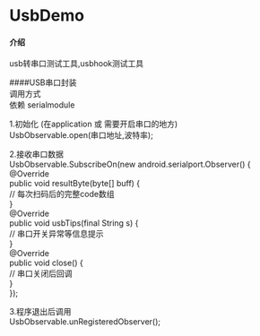 # UsbDemo

#### 介绍
usb转串口测试工具,usbhook测试工具

####USB串口封装  
调用方式  
依赖  serialmodule

1.初始化 (在application 或 需要开启串口的地方)   
UsbObservable.open(串口地址,波特率);  

2.接收串口数据  
UsbObservable.SubscribeOn(new android.serialport.Observer() {  
              @Override  
              public void resultByte(byte[] buff) {  
                // 每次扫码后的完整code数组  
              }  
              @Override  
              public void usbTips(final String s) {  
                 // 串口开关异常等信息提示  
              }  
              @Override  
              public void close() {  
                  // 串口关闭后回调  
              }  
          });  
          
 3.程序退出后调用  
 UsbObservable.unRegisteredObserver();  

